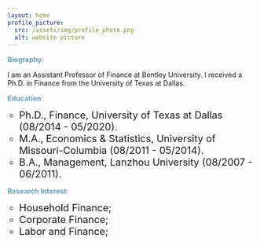 ```yaml
---
layout: home
profile_picture:
  src: /assets/img/profile_photo.png
  alt: website picture
---
```

<strong style="color:#64a1bd">Biography:</strong>

I am an Assistant Professor of Finance at Bentley University. I received a Ph.D. in Finance from the University of Texas at Dallas. 

<strong style="color:#64a1bd">Education:</strong>
<ul>
<li style="list-style-type:circle;font-size:20px">Ph.D., Finance, University of Texas at Dallas (08/2014 - 05/2020).</li>
<li style="list-style-type:circle;font-size:20px">M.A., Economics & Statistics, University of Missouri-Columbia (08/2011 - 05/2014).</li>
<li style="list-style-type:circle;font-size:20px">B.A., Management, Lanzhou University (08/2007 - 06/2011).</li>
</ul>

<strong style="color:#64a1bd">Research Interest:</strong>
<ul>
<li style="list-style-type:circle;font-size:20px">Household Finance;</li>
<li style="list-style-type:circle;font-size:20px">Corporate Finance;</li>
<li style="list-style-type:circle;font-size:20px">Labor and Finance;</li>  
</ul>
